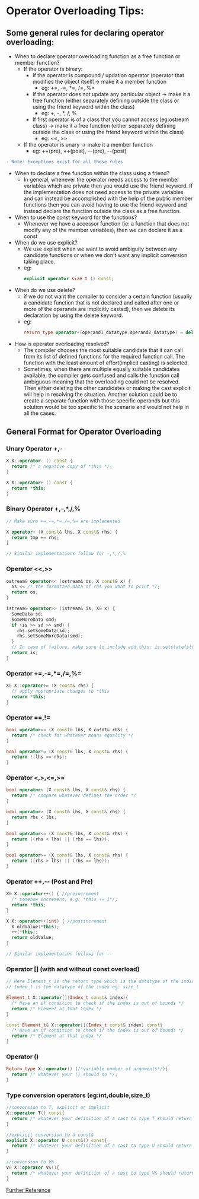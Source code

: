 # Operator Overloading Tips:

## Some general rules for declaring operator overloading:
- When to declare operator overloading function as a free function or member function?
  - If the operator is binary:
    - If the operator is compound / updation operator (operator that modifies the object itself)-> make it a member function
      - eg: +=, -=, *=, /=, %=
    - If the operator does not update any particular object -> make it a free function (either separately defining outside the class or using the friend keyword within the class)
      - eg: +, -, *, /, %
    - If first operator is of a class that you cannot access (eg:ostream class) -> make it a free function (either separately defining outside the class or using the friend keyword within the class)
      - eg: <<, >>
  - If the operator is unary -> make it a member function
     - eg: ++(pre), ++(post), --(pre), --(post)
```diff
- Note: Exceptions exist for all these rules
```
- When to declare a free function within the class using a friend?
  - In general, whenever the operator needs access to the member variables which are private then you would use the friend keyword. If the implementation does not need access to the private variables and can instead be accomplished with the help of the public member functions then you can avoid having to use the friend keyword and instead declare the function outside the class as a free function.
- When to use the const keyword for the functions?
  - Whenever we have a accessor function (ie: a function that does not modify any of the member variables), then we can declare it as a const
- When do we use explicit?
  - We use explicit when we want to avoid ambiguity between any candidate functions or when we don't want any implicit conversion taking place.
  - eg: 
    ```c++
    explicit operator size_t () const;
    ```
- When do we use delete?
  - if we do not want the compiler to consider a certain function (usually a candidate function that is not declared and called after one or more of the operands are implicitly casted), then we delete its declaration by using the delete keyword.
  - eg:
    ```c++
    return_type operator+(operand1_datatype,operand2_datatype) = delete;
    ```
- How is operator overloading resolved?
  - The compiler chooses the most suitable candidate that it can call from its list of defined functions for the required function call. The function with the least amount of effort(implicit casting) is selected.
  - Sometimes, when there are multiple equally suitable candidates available, the compiler gets confused and calls the function call ambiguous meaning that the overloading could not be resolved. Then either deleting the other candidates or making the cast explicit will help in resolving the situation. Another solution could be to create a separate function with those specific operands but this solution would be too specific to the scenario and would not help in all the cases.

## General Format for Operator Overloading

### Unary Operator +,-
```c++
X X::operator- () const {
  return /* a negative copy of *this */;  
}

X X::operator+ () const {
  return *this;
}
```

### Binary Operator +,-,*,/,%
```c++
// Make sure +=,-=,*=,/=,%= are implemented

X operator+ (X const& lhs, X const& rhs) {
  return tmp += rhs;
}

// Similar implementations follow for -,*,/,%
```

### Operator <<,>>
```c++
ostream& operator<< (ostream& os, X const& x) {
  os << /* the formatted data of rhs you want to print */;
  return os;
}

istream& operator>> (istream& is, X& x) {
  SomeData sd;
  SomeMoreData smd;
  if (is >> sd >> smd) {
    rhs.setSomeData(sd);
    rhs.setSomeMoreData(smd);
  }
  // In case of failure, make sure to include add this: is.setstate(std::ios_base::failbit);
  return is;
}
```

### Operator +=,-=,*=,/=,%=
```c++
X& X::operator+= (X const& rhs) {
  // apply appropriate changes to *this
  return *this;
}
```

### Operator ==,!=
```c++
bool operator== (X const& lhs, X cosnt& rhs) {
  return /* check for whatever means equality */
}

bool operator!= (X const& lhs, X const& rhs) {
  return !(lhs == rhs);
}
```

### Operator <,>,<=,>=
```c++
bool operator< (X const& lhs, X const& rhs) {
  return /* compare whatever defines the order */
}

bool operator> (X const& lhs, X const& rhs) {
  return rhs < lhs;
}

bool operator<= (X const& lhs, X const& rhs) {
  return ((rhs < lhs) || (rhs == lhs));
}

bool operator>= (X const& lhs, X const& rhs) {
  return ((rhs > lhs) || (rhs == lhs));
}

```

### Operator ++,-- (Post and Pre)
```c++
X& X::operator++() { //preincrement 
  /* somehow increment, e.g. *this += 1*/; 
  return *this; 
} 

X X::operator++(int) { //postincrement 
  X oldValue(*this); 
  ++(*this); 
  return oldValue; 
}

// Similar implementation follows for --
```

### Operator [] (with and without const overload)
```c++
// Here Element_t is the return type which is the datatype of the individual element eg: double
// Index_t is the datatype of the index eg: size_t

Element_t X::operator[](Index_t const& index){
  /* Have an if condition to check if the index is out of bounds */
  return /* Element at that index */
}

const Element_t& X::operator[](Index_t const& index) const{
  /* Have an if condition to check if the index is out of bounds */
  return /* Element at that index */
}
```


### Operator ()
```c++
Return_type X::operator() (/*variable number of arguments*/){
  return /* whatever your () should do */;
}
```


### Type conversion operators (eg:int,double,size_t)
```c++
//conversion to T, explicit or implicit
X::operator T() const{
  return /* whatever your definition of a cast to type T should return */;
}

//explicit conversion to U const&
explicit X::operator U const&() const{
  return /* whatever your definition of a cast to type U should return */;
} 

//conversion to V&
V& X::operator V&(){
  return /* whatever your definition of a cast to type V& should return */;
}
```

[Further Reference](https://arne-mertz.de/2015/01/operator-overloading-common-practice/)

